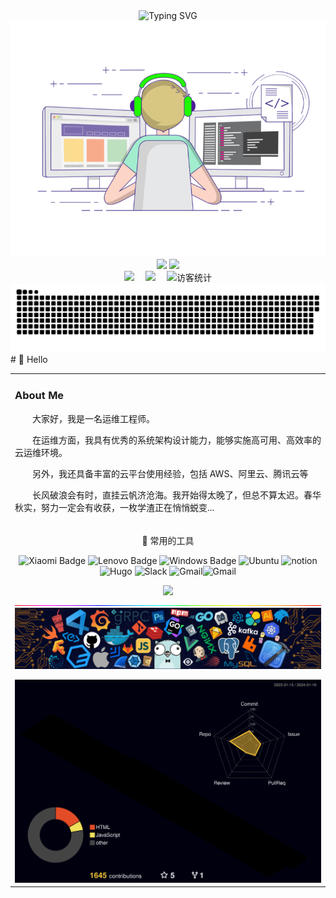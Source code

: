<div align="center">
  
  <!-- dynamic typing effect 动态打字效果 -->
  <div align="center">
    <!--<a href="https://www.cnsre.cn/">-->
      <img src="https://readme-typing-svg.demolab.com?font=Fira+Code&pause=1000&width=435&lines=www.cnsre.cn(SRE运维博客);关于我的介绍!&center=true&size=27" alt="Typing SVG" />
    </a>
  </div>
  <div align="center">
  <!-- knock code pictures 敲代码的图片 -->
  <img src="./assets/images/coding.gif" />
  <img height="137px" src="https://github-readme-stats-git-masterorgs-github-readme-stats-team.vercel.app/api?username=xwlops&include_orgs=true&hide_title=false&hide_border=true&show_icons=true&include_all_commits=true&line_height=20&bg_color=0,EC6C6C,FFD479,FFFC79,73FA79&theme=graywhite&locale=cn" />

  
<img height="137px" src="https://github-readme-stats.vercel.app/api/top-langs/?username=xwlops&hide_title=false&hide=c&hide_border=true&layout=compact&bg_color=0,73FA79,73FDFF,D783FF&theme=graywhite&locale=cn" />
  <br>
  </div>
  <!-- profile logo 个人资料徽标 -->
  <div align="center">
     <!-- <a href="https://www.cnsre.cn/"><img src="https://img.shields.io/badge/Website-博客-blue" /></a>&emsp;-->
    <a href="https://twitter.com/"><img src="https://img.shields.io/badge/Twitter-推特-blue" /></a>&emsp;
    <a href="https://www.youtube.com/UC4nDk0V8I1c6m3CIo0F2LIQ"><img src="https://img.shields.io/badge/YouTube-油管-c32136" /></a>&emsp;
    <!-- visitor statistics logo 访客数统计徽标 -->
    <img src="https://komarev.com/ghpvc/?username=xwlops&label=%20%20访客统计%20&%20color=0e75b6&style=flat" alt="访客统计" />
  </div>
  <!-- Snake Code Contribution Map 贪吃蛇代码贡献图 -->
  <img src="./profile-snake-contrib/github-contribution-grid-snake.svg" />
</div>
#  🙋 Hello

<table>
<tr><td>

<!-- About me 关于我 -->
###   About Me

<p>&emsp;&emsp;大家好，我是一名运维工程师。</p>
<p>&emsp;&emsp;在运维方面，我具有优秀的系统架构设计能力，能够实施高可用、高效率的云运维环境。</p>
<p>&emsp;&emsp;另外，我还具备丰富的云平台使用经验，包括 AWS、阿里云、腾讯云等</p>
<p>&emsp;&emsp;长风破浪会有时，直挂云帆济沧海。我开始得太晚了，但总不算太迟。春华秋实，努力一定会有收获，一枚学渣正在悄悄蜕变...</p>
</td></tr>
<tr>
<td>


<!--  skill badge 技能徽章 -->
<div align="center" >

🧰 常用的工具

![Xiaomi Badge](https://img.shields.io/badge/Xiaomi-FF6900?logo=xiaomi&logoColor=fff&style=flat)   ![Lenovo Badge](https://img.shields.io/badge/Lenovo-E2231A?logo=lenovo&logoColor=fff&style=flat)  ![Windows Badge](https://img.shields.io/badge/Windows-0078D6?logo=windows&logoColor=fff&style=flat) ![Ubuntu](https://img.shields.io/badge/Ubuntu-FF6900?logo=Ubuntu&logoColor=fff&style=flat) ![notion](https://img.shields.io/badge/Notion-5C2D91?logo=notion&logoColor=fff&style=flat)  ![Hugo](https://img.shields.io/badge/Hugo-ff4088?logo=hugo&logoColor=fff&style=flat) ![Slack](https://img.shields.io/badge/Slack-097eff?logo=Slack) ![Gmail](https://img.shields.io/badge/Gmail-ffffff?logo=gmail)![Gmail](https://img.shields.io/badge/Telegram-0073aa?logo=Telegram)

<!-- programming tool icon 编程工具图标 -->
<img src="https://skillicons.dev/icons?i=aws,ansible,bash,cloudflare,discord,docker,dynamodb,gcp,git,github,gitlab,grafana,instagram,jenkins,kafka,kubernetes,linux,md,mysql,nginx,openstack,powershell,prometheus,py,redis,twitter,vercel,vim,vscode,wordpress" /><br>
<img width="200%" src="./assets/images/hr.gif" />
<img src="./assets/images/icon.png" /></div>

<!-- profile-3d-contrib 3D贡献图-->
<img src="./profile-3d-contrib/profile-night-rainbow.svg" />
</div>
<div align="center" >
</div>
